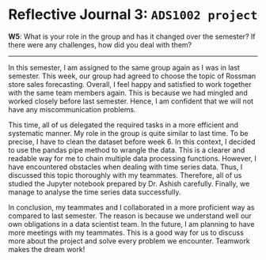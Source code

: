 # Reflective Journal 3: `ADS1002 project `<br>

**W5**: What is your role in the group and has it changed over the semester? If there were any challenges, how did you deal with them? 
<hr>

In this semester, I am assigned to the same group again as I was in last semester. This week, our group had agreed to choose the topic of Rossman store sales forecasting. Overall, I feel happy and satisfied to work together with the same team members again. This is because we had mingled and worked closely before last semester. Hence, I am confident that we will not have any miscommunication problems.

This time, all of us delegated the required tasks in a more efficient and systematic manner.  My role in the group is quite similar to last time. To be precise, I have to clean the dataset before week 6. In this context, I decided to use the pandas pipe method to wrangle the data. This is a clearer and readable way for me to chain multiple data processing functions. However, I have encountered obstacles when dealing with time series data. Thus, I discussed this topic thoroughly with my teammates. Therefore, all of us studied the Jupyter notebook prepared by Dr. Ashish carefully. Finally, we manage to analyse the time series data successfully.

In conclusion, my teammates and I collaborated in a more proficient way as compared to last semester. The reason is because we understand well our own obligations in a data scientist team. In the future, I am planning to have more meetings with my teammates. This is a good way for us to discuss more about the project and solve every problem we encounter. Teamwork makes the dream work!
